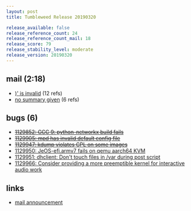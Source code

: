 ```yaml
---
layout: post
title: Tumbleweed Release 20190320

release_available: false
release_reference_count: 24
release_reference_count_mail: 18
release_score: 79
release_stability_level: moderate
release_version: 20190320
---
```


## mail (2:18)

- [)' is invalid](https://lists.opensuse.org/opensuse-factory/2019-04/msg00428.html) (12 refs)
- [no summary given](https://lists.opensuse.org/opensuse-factory/2019-03/msg00307.html) (6 refs)

## bugs (6)

<!--more-->

- ~~[1129852: GCC 9: python-networkx build fails](https://bugzilla.opensuse.org/show_bug.cgi?id=1129852)~~
- ~~[1129905: mpd has invalid default config file](https://bugzilla.opensuse.org/show_bug.cgi?id=1129905)~~
- ~~[1129947: kdump violates GPL on some images](https://bugzilla.opensuse.org/show_bug.cgi?id=1129947)~~
- [1129950: JeOS-efi.armv7 fails on qemu aarch64 KVM](https://bugzilla.opensuse.org/show_bug.cgi?id=1129950)
- [1129951: dhclient: Don't touch files in /var during post script](https://bugzilla.opensuse.org/show_bug.cgi?id=1129951)
- [1129966: Consider providing a more preemptible kernel for interactive audio work](https://bugzilla.opensuse.org/show_bug.cgi?id=1129966)



## links

- [mail announcement](https://lists.opensuse.org/opensuse-factory/2019-03/msg00304.html)
